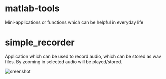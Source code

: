 # matlab-tools
Mini-applications or functions which can be helpful in everyday life

# simple_recorder #

Application which can be used to record audio, which can be stored as wav files. By zooming in selected audio will be played/stored.


![sreenshot](https://github.com/urban-eriksson/matlab-tools/blob/master/simple_recorder/soundrecorder.png)
